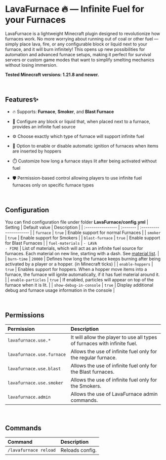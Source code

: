 # LavaFurnace 🔥 — Infinite Fuel for your Furnaces

LavaFurnace is a lightweight Minecraft plugin designed to revolutionize how furnaces work. No more worrying about running out of coal or other fuel — simply place lava, fire, or any configurable block or liquid next to your furnace, and it will burn infinitely! This opens up new possibilities for automation and advanced furnace setups, making it perfect for survival servers or custom game modes that want to simplify smelting mechanics without losing immersion.

**Tested Minecraft versions: 1.21.8 and newer.**

<br/>

## Features✨
* 🔥 Supports: **Furnace**, **Smoker**, and **Blast Furnace**

* 🧱 Configure any block or liquid that, when placed next to a furnace, provides an infinite fuel source

* ⚙️ Choose exactly which type of furnace will support infinite fuel

* 🚀 Option to enable or disable automatic ignition of furnaces when items are inserted by hoppers

* ⏱️ Customize how long a furnace stays lit after being activated without fuel

* 🛡️ Permission-based control allowing players to use infinite fuel furnaces only on specific furnace types

<br/>

## Configuration
You can find configuration file under folder **LavaFurnace/config.yml**
| Setting  | Default value     | Description                |
| :---------------- | :------- | :--------------------- |
| `furnace` | `true` | Enable support for normal Furnaces |
| `smoker` | `true` | Enable support for Smokers |
| `blast-furnace` | `true` | Enable support for Blast Furnaces |
| `fuel-materials` | `- LAVA` <br/>`- FIRE` | List of materials, which will act as an infinite fuel source for furnaces. Each material on new line, starting with a dash. See [material list](https://hub.spigotmc.org/javadocs/bukkit/org/bukkit/Material.html). |
| `burn-time` | `20000` | Defines how long the furnace keeps burning after being activated by a player or a hopper. (in Minecraft ticks) |
| `enable-hoppers` | `true` | Enables support for hoppers. When a hopper move items into a furnace, the furnace will ignite automatically, if it has fuel material around it. |
| `enable-particles` | `true` | If enabled, particles will appear on top of the furnace when it is lit. |
| `show-debug-in-console` | `true` | Display additional debug and furnace usage information in the console |

<br/>

## Permissions
| Permission | Description |
| :---------------- | :--------------------- |
| `lavafurnace.use.*` | It will allow the player to use all types of furnaces with infinite fuel. |
| `lavafurnace.use.furnace` | Allows the use of infinite fuel only for the regular furnace. |
| `lavafurnace.use.blast` | Allows the use of infinite fuel only for the Blast furnaces. |
| `lavafurnace.use.smoker` | Allows the use of infinite fuel only for the Smokers. |
| `lavafurnace.admin` | Allows the use of LavaFurnace admin commands. |

<br/>

## Commands
| Command | Description |
| :---------------- | :--------------------- |
| `/lavafurnace reload` | Reloads config. |
